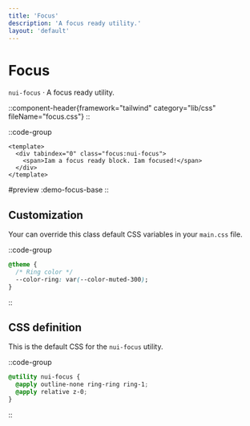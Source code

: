 ```yaml
---
title: 'Focus'
description: 'A focus ready utility.'
layout: 'default'
---
```


# Focus

`nui-focus` · A focus ready utility.

::component-header{framework="tailwind" category="lib/css" fileName="focus.css"}
::

::code-group

```vue [demoFocusBase.vue]
<template>
  <div tabindex="0" class="focus:nui-focus">
    <span>Iam a focus ready block. Iam focused!</span>
  </div>
</template>
```

#preview
:demo-focus-base
::

## Customization

Your can override this class default CSS variables in your `main.css` file.

::code-group

```css [main.css]
@theme {
  /* Ring color */
  --color-ring: var(--color-muted-300);
}
```

::

## CSS definition

This is the default CSS for the `nui-focus` utility.

::code-group

```css [focus.css]
@utility nui-focus {
  @apply outline-none ring-ring ring-1;
  @apply relative z-0;
}
```
::
